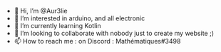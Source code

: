 - 👋 Hi, I’m @Aur3lie
- 👀 I’m interested in arduino, and all electronic
- 🌱 I’m currently learning Kotlin
- 💞️ I’m looking to collaborate with nobody just to create my website ;)
- 📫 How to reach me : on Discord : Mathématiques#3498

<!---
Aur3lie/Aur3lie is a ✨ special ✨ repository because its `README.md` (this file) appears on your GitHub profile.
You can click the Preview link to take a look at your changes.
--->

